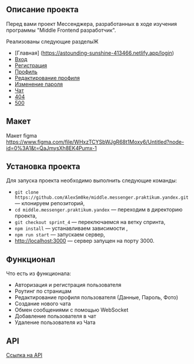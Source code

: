 ## Описание проекта
Перед вами проект Мессенджера, разработанных в ходе изучения программы "Middle Frontend разработчик".

Реализованы следующие разделыЖ

- [Главная] (https://astounding-sunshine-413466.netlify.app/login)
- [Вход](https://astounding-sunshine-413466.netlify.app/login)
- [Регистрация](https://astounding-sunshine-413466.netlify.app/sign-up)
- [Профиль](https://astounding-sunshine-413466.netlify.app/profile)
- [Редактирование профиля](https://astounding-sunshine-413466.netlify.app/settings)
- [Изменение пароля](https://astounding-sunshine-413466.netlify.app/password-edit)
- [Чат](https://astounding-sunshine-413466.netlify.app/messenger)
- [404](https://astounding-sunshine-413466.netlify.app/404)
- [500](https://astounding-sunshine-413466.netlify.app/500)
## Макет
Макет figma https://www.figma.com/file/WHxzTCYSbWJgR68t1Moxy6/Untitled?node-id=0%3A1&t=QaJmysXh8EK4Pumx-1

## Установка проекта

Для запуска проекта необходимо выполнить следующие команды:

- `git clone https://github.com/AlexSm0ke/middle.messenger.praktikum.yandex.git` — клонируем репозиторий,
- `cd middle.messenger.praktikum.yandex` — переходим в директорию проекта,
- `git checkout sprint_4` — переключаемся на ветку спринта,
- `npm install` — устанавливаем зависимости ,
- `npm run start` — запускаем сервер,
- [http://localhost:3000](http://localhost:3000) — сервер запущен на порту 3000.

## Функционал

Что есть из функционала:
- Авторизация и регистрация пользователя
- Роутинг по страницам
- Редактирование профиля пользователя (Данные, Пароль, Фото)
- Создание нового чата
- Обмен сообщениями с помощью WebSocket
- Добавление пользователя в чат
- Удаление пользователя из Чата

## API

[Ссылка на API](https://ya-praktikum.tech/api/v2/swagger/#/)
